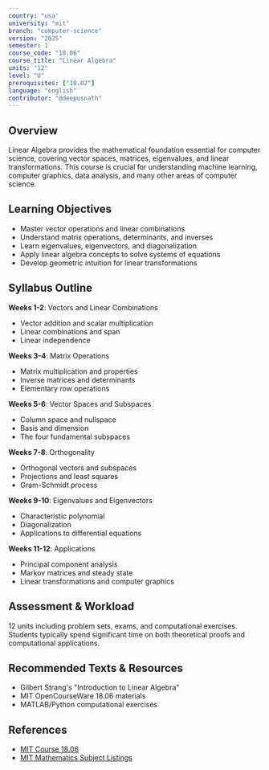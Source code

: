 ```yaml
---
country: "usa"
university: "mit"
branch: "computer-science"
version: "2025"
semester: 1
course_code: "18.06"
course_title: "Linear Algebra"
units: "12"
level: "U"
prerequisites: ["18.02"]
language: "english"
contributor: "@deepusnath"
---
```


## Overview

Linear Algebra provides the mathematical foundation essential for computer science, covering vector spaces, matrices, eigenvalues, and linear transformations. This course is crucial for understanding machine learning, computer graphics, data analysis, and many other areas of computer science.

## Learning Objectives

- Master vector operations and linear combinations
- Understand matrix operations, determinants, and inverses
- Learn eigenvalues, eigenvectors, and diagonalization
- Apply linear algebra concepts to solve systems of equations
- Develop geometric intuition for linear transformations

## Syllabus Outline

**Weeks 1-2**: Vectors and Linear Combinations
- Vector addition and scalar multiplication
- Linear combinations and span
- Linear independence

**Weeks 3-4**: Matrix Operations
- Matrix multiplication and properties
- Inverse matrices and determinants
- Elementary row operations

**Weeks 5-6**: Vector Spaces and Subspaces
- Column space and nullspace
- Basis and dimension
- The four fundamental subspaces

**Weeks 7-8**: Orthogonality
- Orthogonal vectors and subspaces
- Projections and least squares
- Gram-Schmidt process

**Weeks 9-10**: Eigenvalues and Eigenvectors
- Characteristic polynomial
- Diagonalization
- Applications to differential equations

**Weeks 11-12**: Applications
- Principal component analysis
- Markov matrices and steady state
- Linear transformations and computer graphics

## Assessment & Workload

12 units including problem sets, exams, and computational exercises. Students typically spend significant time on both theoretical proofs and computational applications.

## Recommended Texts & Resources

- Gilbert Strang's "Introduction to Linear Algebra"
- MIT OpenCourseWare 18.06 materials
- MATLAB/Python computational exercises

## References

- [MIT Course 18.06](https://catalog.mit.edu/subjects/18/)
- [MIT Mathematics Subject Listings](https://catalog.mit.edu/subjects/18/)
